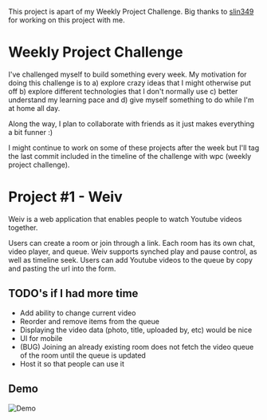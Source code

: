 This project is apart of my Weekly Project Challenge. Big thanks to [slin349]("https://github.com/slin349") for working on this project with me.

# Weekly Project Challenge
I've challenged myself to build something every week. My motivation for doing this challenge is to a) explore crazy ideas that I might otherwise put off b) explore different technologies that I don't normally use c) better understand my learning pace and d) give myself something to do while I'm at home all day.

Along the way, I plan to collaborate with friends as it just makes everything a bit funner :)

I might continue to work on some of these projects after the week but I'll tag the last commit included in the timeline of the challenge with wpc (weekly project challenge).

# Project #1 - Weiv
Weiv is a web application that enables people to watch Youtube videos together. 

Users can create a room or join through a link. Each room has its own chat, video player, and queue. Weiv supports synched play and pause control, as well as timeline seek. Users can add Youtube videos to the queue by copy and pasting the url into the form. 

## TODO's if I had more time
- Add ability to change current video
- Reorder and remove items from the queue
- Displaying the video data (photo, title, uploaded by, etc) would be nice
- UI for mobile
- (BUG) Joining an already existing room does not fetch the video queue of the room until the queue is updated
- Host it so that people can use it

## Demo
![Demo](demo.gif)